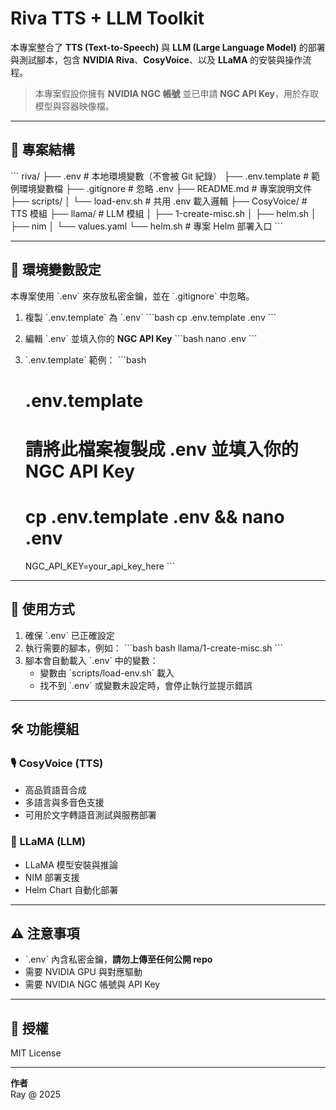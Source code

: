 # Riva TTS + LLM Toolkit

本專案整合了 **TTS (Text-to-Speech)** 與 **LLM (Large Language Model)** 的部署與測試腳本，包含 **NVIDIA Riva**、**CosyVoice**、以及 **LLaMA** 的安裝與操作流程。

> 本專案假設你擁有 **NVIDIA NGC 帳號** 並已申請 **NGC API Key**，用於存取模型與容器映像檔。

---

## 📂 專案結構
\`\`\`
riva/
├── .env               # 本地環境變數（不會被 Git 紀錄）
├── .env.template      # 範例環境變數檔
├── .gitignore         # 忽略 .env
├── README.md          # 專案說明文件
├── scripts/
│   └── load-env.sh    # 共用 .env 載入邏輯
├── CosyVoice/         # TTS 模組
├── llama/             # LLM 模組
│   ├── 1-create-misc.sh
│   ├── helm.sh
│   ├── nim
│   └── values.yaml
└── helm.sh            # 專案 Helm 部署入口
\`\`\`

---

## 🔑 環境變數設定

本專案使用 \`.env\` 來存放私密金鑰，並在 \`.gitignore\` 中忽略。

1. 複製 \`.env.template\` 為 \`.env\`
   \`\`\`bash
   cp .env.template .env
   \`\`\`

2. 編輯 \`.env\` 並填入你的 **NGC API Key**
   \`\`\`bash
   nano .env
   \`\`\`

3. \`.env.template\` 範例：
   \`\`\`bash
   # .env.template
   # 請將此檔案複製成 .env 並填入你的 NGC API Key
   # cp .env.template .env && nano .env

   NGC_API_KEY=your_api_key_here
   \`\`\`

---

## 🚀 使用方式

1. 確保 \`.env\` 已正確設定
2. 執行需要的腳本，例如：
   \`\`\`bash
   bash llama/1-create-misc.sh
   \`\`\`
3. 腳本會自動載入 \`.env\` 中的變數：
   - 變數由 \`scripts/load-env.sh\` 載入
   - 找不到 \`.env\` 或變數未設定時，會停止執行並提示錯誤

---

## 🛠 功能模組

### 🎙 CosyVoice (TTS)
- 高品質語音合成
- 多語言與多音色支援
- 可用於文字轉語音測試與服務部署

### 🤖 LLaMA (LLM)
- LLaMA 模型安裝與推論
- NIM 部署支援
- Helm Chart 自動化部署

---

## ⚠ 注意事項
- \`.env\` 內含私密金鑰，**請勿上傳至任何公開 repo**
- 需要 NVIDIA GPU 與對應驅動
- 需要 NVIDIA NGC 帳號與 API Key

---

## 📜 授權
MIT License

---

**作者**  
Ray @ 2025
